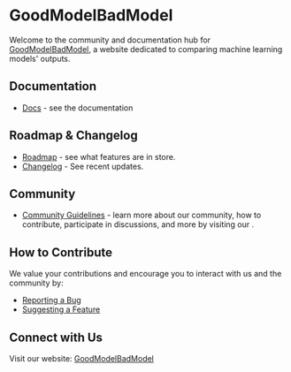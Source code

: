 # GoodModelBadModel

Welcome to the community and documentation hub for [GoodModelBadModel](https://goodmodelbadmodel.com/), a website dedicated to comparing machine learning models' outputs. 

## Documentation

- [Docs](http://docs.goodmodelbadmodel.com/) - see the documentation 


## Roadmap & Changelog

- [Roadmap](https://github.com/orgs/AshbySowell/projects/6) - see what features are in store.
- [Changelog](https://goodmodelbadmodel.com/changelog) - See recent updates.

## Community

- [Community Guidelines](community.md) - learn more about our community, how to contribute, participate in discussions, and more by visiting our .

  
## How to Contribute
We value your contributions and encourage you to interact with us and the community by:
- [Reporting a Bug](https://github.com/AshbySowell/GoodModelBadModel/issues)
- [Suggesting a Feature](https://github.com/AshbySowell/GoodModelBadModel/discussions)


## Connect with Us
Visit our website: [GoodModelBadModel](https://goodmodelbadmodel.com/)
